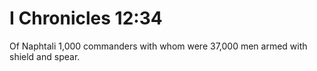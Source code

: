 # I Chronicles 12:34

Of Naphtali 1,000 commanders with whom were 37,000 men armed with shield and spear.
